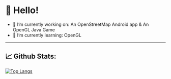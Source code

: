 # 👋 Hello!


- 🔭 I’m currently working on: An OpenStreetMap Android app & An OpenGL Java Game
- 🌱 I’m currently learning: OpenGL

---
## 📈 Github Stats:
[![Top Langs](https://github-readme-stats.vercel.app/api/top-langs/?username=CodingWithMenno&layout=compact)](https://github.com/anuraghazra/github-readme-stats)
